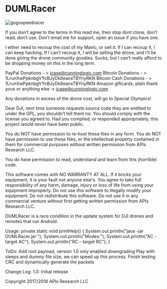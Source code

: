 
# DUMLRacer
![gogospeedracer](https://github.com/CunningLogic/DUMLRacer/blob/master/dumlracer_1024.png?raw=true)

If you don’t agree to the terms in this read me, then stop dont clone, don’t read, don’t use. Don’t email me for support, open an issue if you have one.

I either need to recoup the cost of my Mavic, or sell it. If I can recoup it, I can keep hacking. If I can’t recoup it, I will be selling the drone, and I’ll be done giving the drone community goodies. Sucks, but I can’t really afford to be dropping money on this in the long term.

PayPal Donations - > jcase@cunninglogic.com
Bitcoin Donations - > 1LrunXwPpknbgVYcBJyDk6eanxTBYnyRKN
Bitcoin Cash Donations - > 1LrunXwPpknbgVYcBJyDk6eanxTBYnyRKN
Amazon giftcards, plain thank yous or anything else -> jcase@cunninglogic.com

Any donations in excess of the drone cost, will go to Special Olympics!

Dear DJI, next time someone requests source code they are entitled to under the GPL, you shouldn’t tell them no. You should comply with the license you agreed to. Had you complied, or responded appropriately, this project would never have been public.

You do NOT have permission to re-host these files in any form.
You do NOT have permission to use these files, or the intellectual property contained in them for commercial purposes without written permission from APIs Research LLC.

You do have permission to read, understand and learn from this (horrible) code.


This software comes with NO WARRANTY AT ALL. If it bricks your equipment, it is your fault not anyone else's. You agree to take full responsibility of any harm, damage, injury or loss of life from using your equipment improperly. Do not use this software to illegally modify your equipment. Do not redistribute this software. Do not use it in any commercial venture without first getting written permission from APIs Research LLC.



DUMLRacer is a race condition in the update system for DJI drones and remotes that run Android.

Usage:
    private static void printHelp() {
        System.out.println("java -jar DUMLRacer.jar <mode>");
        System.out.println("Modes:");
        System.out.println("AC - target AC");
        System.out.println("RC - target RC");
    }

ToDo:
	Add root payload, version 1.0 only enabled downgrading
	Play with sleeps and dummy file size, we can speed up this process.
	Finish testing CRC and dynamically generate the packets


Change Log:
1.0:
	Initial release

Copyright 2017/2018 APIs Research LLC 
